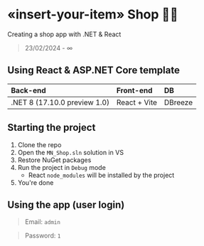 # «insert-your-item» Shop 🤷‍♂️
Creating a shop app with .NET & React
> 23/02/2024 - ∞

## Using React & ASP.NET Core template
Back-end                      | Front-end    | DB
:---                          |:---          | :---
.NET 8 (17.10.0 preview 1.0)  | React + Vite | DBreeze

## Starting the project
1. Clone the repo
2. Open the `MN_Shop.sln` solution in VS
3. Restore NuGet packages
4. Run the project in `Debug` mode
    - React `node_modules` will be installed by the project
5. You're done

## Using the app (user login)
> Email: `admin`

> Password: `1`